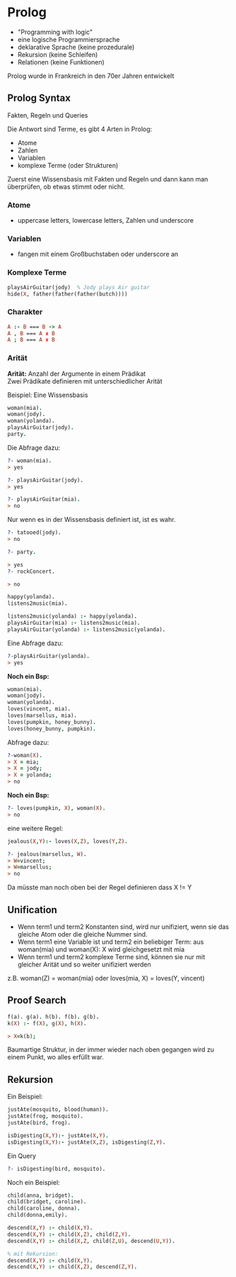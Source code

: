 # Prolog

* "Programming with logic"  
* eine logische Programmiersprache
* deklarative Sprache (keine prozedurale)
* Rekursion (keine Schleifen)
* Relationen (keine Funktionen)

Prolog wurde in Frankreich in den 70er Jahren entwickelt

## Prolog Syntax
Fakten, Regeln und Queries

Die Antwort sind Terme, es gibt 4 Arten in Prolog:  
* Atome
* Zahlen
* Variablen
* komplexe Terme (oder Strukturen)

Zuerst eine Wissensbasis mit Fakten und Regeln und dann kann man überprüfen, ob etwas stimmt oder nicht.

### Atome
* uppercase letters, lowercase letters, Zahlen und underscore


### Variablen
* fangen mit einem Großbuchstaben oder underscore an

### Komplexe Terme
```prolog
playsAirGuitar(jody)  % Jody plays Air guitar
hide(X, father(father(father(butch))))
```

### Charakter
```prolog
A :- B === B -> A
A , B === A ∧ B
A ; B === A ∨ B
```

### Arität
**Arität:** Anzahl der Argumente in einem Prädikat  
Zwei Prädikate definieren mit unterschiedlicher Arität  

Beispiel: Eine Wissensbasis
```prolog
woman(mia).
woman(jody).
woman(yolanda).
playsAirGuitar(jody).
party.
```

Die Abfrage dazu:
```prolog
?- woman(mia).
> yes

?- playsAirGuitar(jody).
> yes

?- playsAirGuitar(mia).
> no
```

Nur wenn es in der Wissensbasis definiert ist, ist es wahr.

```prolog
?- tatooed(jody).
> no

?- party.

> yes
?- rockConcert.

> no
```

```prolog
happy(yolanda).
listens2music(mia).

listens2music(yolanda) :- happy(yolanda).
playsAirGuitar(mia) :- listens2music(mia).
playsAirGuitar(yolanda) :- listens2music(yolanda).
```

Eine Abfrage dazu:

```prolog
?-playsAirGuitar(yolanda).
> yes
```

**Noch ein Bsp:**
```prolog
woman(mia).
woman(jody).
woman(yolanda).
loves(vincent, mia).
loves(marsellus, mia).
loves(pumpkin, honey_bunny).
loves(honey_bunny, pumpkin).
```

Abfrage dazu:

```prolog
?-woman(X).
> X = mia;
> X = jody;
> X = yolanda;
> no
```

**Noch ein Bsp:**

```prolog
?- loves(pumpkin, X), woman(X).
> no
```

eine weitere Regel:

```prolog
jealous(X,Y):- loves(X,Z), loves(Y,Z).
```

```prolog
?- jealous(marsellus, W).
> W=vincent;
> W=marsellus;
> no
```

Da müsste man noch oben bei der Regel definieren dass X != Y

## Unification

* Wenn term1 und term2 Konstanten sind, wird nur unifiziert, wenn sie das gleiche Atom oder die gleiche Nummer sind.
* Wenn term1 eine Variable ist und term2 ein beliebiger Term: aus woman(mia) und woman(X): X wird gleichgesetzt mit mia
* Wenn term1 und term2 komplexe Terme sind, können sie nur mit gleicher Arität und so weiter unifiziert werden

z.B. woman(Z) = woman(mia) oder loves(mia, X) = loves(Y, vincent)

## Proof Search
```prolog
f(a). g(a). h(b). f(b). g(b).
k(X) :- f(X), g(X), h(X).

> X=k(b);
```

Baumartige Struktur, in der immer wieder nach oben gegangen wird zu einem Punkt, wo alles erfüllt war.

## Rekursion

Ein Beispiel:

```prolog
justAte(mosquito, blood(human)).
justAte(frog, mosquito).
justAte(bird, frog).

isDigesting(X,Y):- justAte(X,Y).
isDigesting(X,Y):- justAte(X,Z), isDigesting(Z,Y).
```

Ein Query
```prolog
?- isDigesting(bird, mosquito).
```

Noch ein Beispiel:

```prolog
child(anna, bridget).
child(bridget, caroline).
child(caroline, donna).
child(donna,emily).

descend(X,Y) :- child(X,Y).
descend(X,Y) :- child(X,Z), child(Z,Y).
descend(X,Y) :- child(X,Z, child(Z,U), descend(U,Y)).

% mit Rekursion:
descend(X,Y) :- child(X,Y).
descend(X,Y) :- child(X,Z), descend(Z,Y).
```

